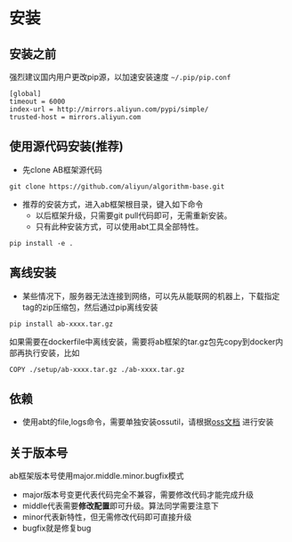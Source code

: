 
# 安装

## 安装之前

强烈建议国内用户更改pip源，以加速安装速度 `~/.pip/pip.conf`

```
[global]
timeout = 6000
index-url = http://mirrors.aliyun.com/pypi/simple/
trusted-host = mirrors.aliyun.com
```

## 使用源代码安装(推荐)
- 先clone AB框架源代码
```
git clone https://github.com/aliyun/algorithm-base.git
```

- 推荐的安装方式，进入ab框架根目录，键入如下命令
  - 以后框架升级，只需要git pull代码即可，无需重新安装。
  - 只有此种安装方式，可以使用abt工具全部特性。

```
pip install -e .
```

## 离线安装

- 某些情况下，服务器无法连接到网络，可以先从能联网的机器上，下载指定tag的zip压缩包，然后通过pip离线安装

```
pip install ab-xxxx.tar.gz
```

如果需要在dockerfile中离线安装，需要将ab框架的tar.gz包先copy到docker内部再执行安装，比如

```
COPY ./setup/ab-xxxx.tar.gz ./ab-xxxx.tar.gz
```

## 依赖

- 使用abt的file,logs命令，需要单独安装ossutil，请根据[oss文档](https://help.aliyun.com/document_detail/120075.html) 进行安装


## 关于版本号
ab框架版本号使用major.middle.minor.bugfix模式

* major版本号变更代表代码完全不兼容，需要修改代码才能完成升级
* middle代表需要**修改配置**即可升级。算法同学需要注意下
* minor代表新特性，但无需修改代码即可直接升级
* bugfix就是修复bug
